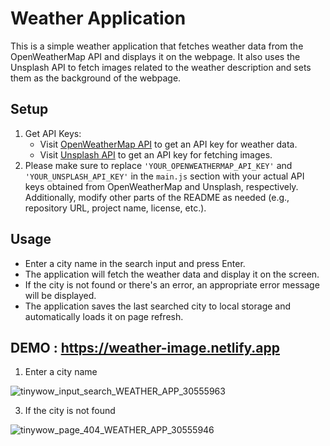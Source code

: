 # Weather Application

This is a simple weather application that fetches weather data from the OpenWeatherMap API and displays it on the webpage. It also uses the Unsplash API to fetch images related to the weather description and sets them as the background of the webpage.

## Setup

1. Get API Keys:
   - Visit [OpenWeatherMap API](https://openweathermap.org/api) to get an API key for weather data.
   - Visit [Unsplash API](https://unsplash.com/developers) to get an API key for fetching images.
2. Please make sure to replace `'YOUR_OPENWEATHERMAP_API_KEY'` and `'YOUR_UNSPLASH_API_KEY'` in the `main.js` section with your actual API keys obtained from OpenWeatherMap and Unsplash, respectively. Additionally, modify other parts of the README as needed (e.g., repository URL, project name, license, etc.).

## Usage

-   Enter a city name in the search input and press Enter.
-   The application will fetch the weather data and display it on the screen.
-   If the city is not found or there's an error, an appropriate error message will be displayed.
-   The application saves the last searched city to local storage and automatically loads it on page refresh.

## DEMO : https://weather-image.netlify.app

1. Enter a city name
   
![tinywow_input_search_WEATHER_APP_30555963](https://github.com/thanhthai01/WeatherWebApp/assets/88270951/763f3e6e-8c01-4673-82b8-ac4b022cd017)


3. If the city is not found

![tinywow_page_404_WEATHER_APP_30555946](https://github.com/thanhthai01/WeatherWebApp/assets/88270951/442025fa-b312-4069-b138-ab684087bf21)

